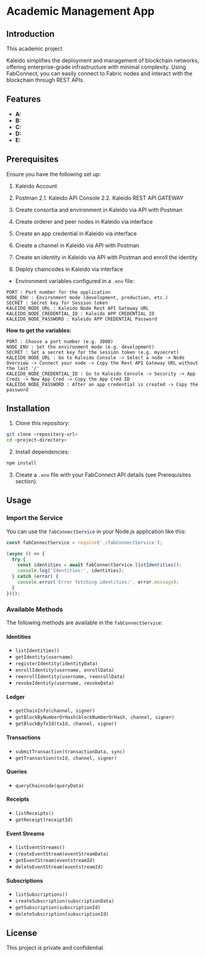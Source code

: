 # Academic Management App

## Introduction

This academic project

Kaleido simplifies the deployment and management of blockchain networks, offering enterprise-grade infrastructure with minimal complexity. Using FabConnect, you can easily connect to Fabric nodes and interact with the blockchain through REST APIs.

## Features

- **A:** 
- **B:** 
- **C:**
- **D:**
- **E:**

## Prerequisites

Ensure you have the following set up:

1. Kaleido Account
2. Postman
   2.1. Kaleido API Console
   2.2. Kaleido REST API GATEWAY

1. Create consortia and environment in Kaleido via API with Postman
2. Create orderer and peer nodes in Kaleido via interface
3. Create an app credential in Kaleido via interface
4. Create a channel in Kaleido via API with Postman
5. Create an identity in Kaleido via API with Postman and enroll the identity
5. Deploy chaincodes in Kaleido via interface
- Environment variables configured in a `.env` file:

```
PORT : Port number for the application
NODE_ENV : Environment mode (development, production, etc.)
SECRET : Secret key for Session token
KALEIDO_NODE_URL : Kaleido Node Rest API Gateway URL
KALEIDO_NODE_CREDENTIAL_ID : Kaleido APP CREDENTIAL ID
KALEIDO_NODE_PASSWORD : Kaleido APP CREDENTIAL Password
```
**How to get the variables:**
```
PORT : Choose a port number (e.g. 3000)
NODE_ENV : Set the environment mode (e.g. development)
SECRET : Set a secret key for the session token (e.g. mysecret)
KALEIDO_NODE_URL : Go to Kaleido Console -> Select a node -> Node Overview -> Connect your node -> Copy the Rest API Gateway URL without the last '/'
KALEIDO_NODE_CREDENTIAL_ID : Go to Kaleido Console -> Security -> App Creds -> New App Cred -> Copy the App Cred ID
KALEIDO_NODE_PASSWORD : After an app credential is created -> Copy the password
```

## Installation

1. Clone this repository:

```bash
git clone <repository-url>
cd <project-directory>
```

2. Install dependencies:

```bash
npm install
```

3. Create a `.env` file with your FabConnect API details (see Prerequisites section).

## Usage

### Import the Service

You can use the `fabConnectService` in your Node.js application like this:

```javascript
const fabConnectService = require('./fabConnectService');

(async () => {
  try {
    const identities = await fabConnectService.listIdentities();
    console.log('Identities:', identities);
  } catch (error) {
    console.error('Error fetching identities:', error.message);
  }
})();
```

### Available Methods

The following methods are available in the `fabConnectService`:

#### Identities

- `listIdentities()`
- `getIdentity(username)`
- `registerIdentity(identityData)`
- `enrollIdentity(username, enrollData)`
- `reenrollIdentity(username, reenrollData)`
- `revokeIdentity(username, revokeData)`

#### Ledger

- `getChainInfo(channel, signer)`
- `getBlockByNumberOrHash(blockNumberOrHash, channel, signer)`
- `getBlockByTxId(txId, channel, signer)`

#### Transactions

- `submitTransaction(transactionData, sync)`
- `getTransaction(txId, channel, signer)`

#### Queries

- `queryChaincode(queryData)`

#### Receipts

- `listReceipts()`
- `getReceipt(receiptId)`

#### Event Streams

- `listEventStreams()`
- `createEventStream(eventStreamData)`
- `getEventStream(eventstreamId)`
- `deleteEventStream(eventstreamId)`

#### Subscriptions

- `listSubscriptions()`
- `createSubscription(subscriptionData)`
- `getSubscription(subscriptionId)`
- `deleteSubscription(subscriptionId)`

## License

This project is private and confidential.

